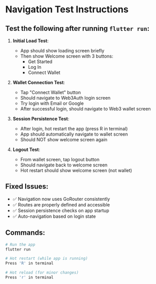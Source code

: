 # Navigation Test Instructions

## Test the following after running `flutter run`:

1. **Initial Load Test**:
   - App should show loading screen briefly
   - Then show Welcome screen with 3 buttons:
     - Get Started
     - Log In
     - Connect Wallet

2. **Wallet Connection Test**:
   - Tap "Connect Wallet" button
   - Should navigate to Web3Auth login screen
   - Try login with Email or Google
   - After successful login, should navigate to Web3 wallet screen

3. **Session Persistence Test**:
   - After login, hot restart the app (press R in terminal)
   - App should automatically navigate to wallet screen
   - Should NOT show welcome screen again

4. **Logout Test**:
   - From wallet screen, tap logout button
   - Should navigate back to welcome screen
   - Hot restart should show welcome screen (not wallet)

## Fixed Issues:
- ✅ Navigation now uses GoRouter consistently
- ✅ Routes are properly defined and accessible
- ✅ Session persistence checks on app startup
- ✅ Auto-navigation based on login state

## Commands:
```bash
# Run the app
flutter run

# Hot restart (while app is running)
Press 'R' in terminal

# Hot reload (for minor changes)
Press 'r' in terminal
```
